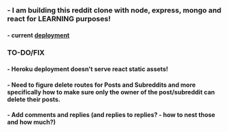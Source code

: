 ### - I am building this reddit clone with node, express, mongo and react for LEARNING purposes!
#### - current [deployment](https://shrouded-sierra-00610.herokuapp.com)

### TO-DO/FIX
#### - Heroku deployment doesn't serve react static assets!
#### - Need to figure delete routes for Posts and Subreddits and more specifically how to make sure only the owner of the post/subreddit can delete their posts. 
#### - Add comments and replies (and replies to replies? - how to nest those and how much?) 
